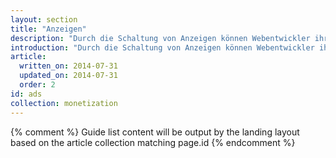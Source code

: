 ```yaml
---
layout: section
title: "Anzeigen"
description: "Durch die Schaltung von Anzeigen können Webentwickler ihre Inhalte und ihre Website kostenlos zugänglich machen und dabei noch Geld verdienen. Hier erfahren Sie, wie Anzeigen funktionieren und wie Sie Responsive-Anzeigen auf Ihrer Website schalten. "
introduction: "Durch die Schaltung von Anzeigen können Webentwickler ihre Inhalte und ihre Website kostenlos zugänglich machen und dabei noch Geld verdienen. Hier erfahren Sie, wie Anzeigen funktionieren und wie Sie Responsive-Anzeigen auf Ihrer Website schalten. "
article:
  written_on: 2014-07-31
  updated_on: 2014-07-31
  order: 2
id: ads
collection: monetization
---
```


{% comment %}
Guide list content will be output by the landing layout based on the article collection matching page.id
{% endcomment %}

